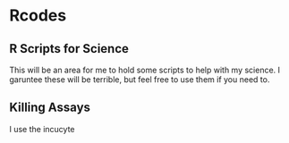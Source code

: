 # Rcodes
## R Scripts for Science

This will be an area for me to hold some scripts to help with my science.  I garuntee these will be terrible, but feel free to use them if you need to.

## Killing Assays
I use the incucyte
